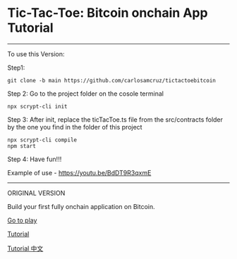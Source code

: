 # Tic-Tac-Toe: Bitcoin onchain App Tutorial
-------------------------------------------------------
To use this Version:

Step1:

    git clone -b main https://github.com/carlosamcruz/tictactoebitcoin
 
Step 2: Go to the project folder on the cosole terminal    

    npx scrypt-cli init

Step 3: After init, replace the ticTacToe.ts file from the src/contracts folder by the one you find in the folder of this project    

    npx scrypt-cli compile
    npm start
    
Step 4: Have fun!!!

   Example of use -  https://youtu.be/BdDT9R3qxmE

--------------------------------------------------------
ORIGINAL VERSION

Build your first fully onchain application on Bitcoin.

[Go to play](https://scrypt.io/tic-tac-toe/)

[Tutorial](https://xiaohuiliu.medium.com/full-stack-bitcoin-dapp-tutorial-adff2bc4f657)

[Tutorial 中文](https://blog.csdn.net/freedomhero/article/details/115419901)
